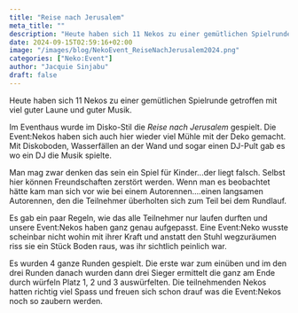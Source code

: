 ```yaml
---
title: "Reise nach Jerusalem"
meta_title: ""
description: "Heute haben sich 11 Nekos zu einer gemütlichen Spielrunde getroffen mit viel guter Laune und guter Musik"
date: 2024-09-15T02:59:16+02:00
image: "/images/blog/NekoEvent_ReiseNachJerusalem2024.png"
categories: ["Neko:Event"]
author: "Jacquie Sinjabu"
draft: false
---
```


Heute haben sich 11 Nekos zu einer gemütlichen Spielrunde getroffen mit viel guter Laune und guter Musik. 

Im Eventhaus wurde im Disko-Stil die *Reise nach Jerusalem* gespielt. Die Event:Nekos haben sich auch hier wieder viel Mühle mit der Deko gemacht. Mit Diskoboden, Wasserfällen an der Wand und sogar einen DJ-Pult gab es wo ein DJ die Musik spielte.

Man mag zwar denken das sein ein Spiel für Kinder...der liegt falsch. Selbst hier können Freundschaften zerstört werden. Wenn man es beobachtet hätte kam man sich vor wie bei einem Autorennen....einen langsamen Autorennen, den die Teilnehmer überholten sich zum Teil bei dem Rundlauf. 

Es gab ein paar Regeln, wie das alle Teilnehmer nur laufen durften und unsere Event:Nekos haben ganz genau aufgepasst. Eine Event:Neko wusste scheinbar nicht wohin mit ihrer Kraft und anstatt den Stuhl wegzuräumen riss sie ein Stück Boden raus, was ihr sichtlich peinlich war. 

Es wurden 4 ganze Runden gespielt. Die erste war zum einüben und im den drei Runden danach wurden dann drei Sieger ermittelt die ganz am Ende durch würfeln Platz 1, 2 und 3 auswürfelten. Die teilnehmenden Nekos hatten richtig viel Spass und freuen sich schon drauf was die Event:Nekos noch so zaubern werden.